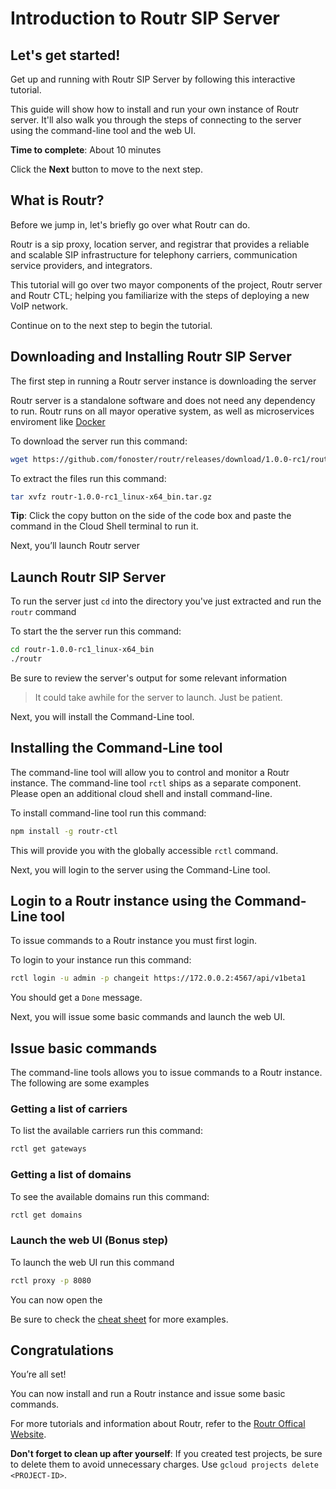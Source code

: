 # Introduction to Routr SIP Server

## Let's get started!

Get up and running with Routr SIP Server by following this interactive tutorial.

This guide will show how to install and run your own instance of Routr server. It'll also walk you through the steps of connecting to the server using the command-line tool and the web UI. 

**Time to complete**: About 10 minutes

Click the **Next** button to move to the next step.


## What is Routr?

Before we jump in, let's briefly go over what Routr can do.

Routr is a sip proxy, location server, and registrar that provides a reliable and scalable SIP infrastructure for telephony carriers, communication service providers, and integrators.

This tutorial will go over two mayor components of the project, Routr server and Routr CTL; helping you familiarize with the steps of deploying a new VoIP network.

Continue on to the next step to begin the tutorial.

## Downloading and Installing Routr SIP Server

The first step in running a Routr server instance is downloading the server

Routr server is a standalone software and does not need any dependency to run. Routr runs on all mayor operative system, as well as microservices enviroment like [Docker](https://www.docker.com/)

To download the server run this command:
```bash
wget https://github.com/fonoster/routr/releases/download/1.0.0-rc1/routr-1.0.0-rc1_linux-x64_bin.tar.gz
```

To extract the files run this command:
```bash
tar xvfz routr-1.0.0-rc1_linux-x64_bin.tar.gz
```

**Tip**: Click the copy button on the side of the code box and paste the command in the Cloud Shell terminal to run it.

Next, you’ll launch Routr server


## Launch Routr SIP Server

To run the server just `cd` into the directory you've just extracted and run the `routr` command

To start the the server run this command:
```bash
cd routr-1.0.0-rc1_linux-x64_bin
./routr
```
Be sure to review the server's output for some relevant information

> It could take awhile for the server to launch. Just be patient.

Next, you will install the Command-Line tool.

## Installing the Command-Line tool

The command-line tool will allow you to control and monitor a Routr instance. The command-line tool `rctl` ships as a separate component.
Please open an additional cloud shell <open-cloud-shell-button></open-cloud-shell-button> and install command-line.

To install command-line tool run this command:
```bash
npm install -g routr-ctl
```

This will provide you with the globally accessible `rctl` command. 

Next, you will login to the server using the Command-Line tool.

## Login to a Routr instance using the Command-Line tool

To issue commands to a Routr instance you must first login.

To login to your instance run this command:
```bash
rctl login -u admin -p changeit https://172.0.0.2:4567/api/v1beta1
```

You should get a `Done` message. 

Next, you will issue some basic commands and launch the web UI.

## Issue basic commands

The command-line tools allows you to issue commands to a Routr instance. The following are some examples

### Getting a list of carriers

To list the available carriers run this command:
```bash
rctl get gateways
```

### Getting a list of domains

To see the available domains run this command:
```bash
rctl get domains
```
### Launch the web UI (Bonus step)

To launch the web UI run this command
```bash
rctl proxy -p 8080
```

You can now open the <walkthrough-spotlight-pointer spotlightId="devshell-web-preview-button" text="Open Cloud Shell"></walkthrough-spotlight-pointer>

Be sure to check the [cheat sheet](https://routr.io/docs/administration/cli/cheatsheet/) for more examples.

## Congratulations

<walkthrough-conclusion-trophy></walkthrough-conclusion-trophy>

You’re all set!

You can now install and run a Routr instance and issue some basic commands. 

For more tutorials and information about Routr, refer to the [Routr Offical Website](https://routr.io/docs/overview).

**Don't forget to clean up after yourself**: If you created test projects, be sure to delete them to avoid unnecessary charges. Use `gcloud projects delete <PROJECT-ID>`.
